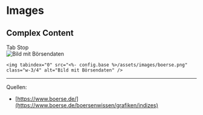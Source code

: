 # Images
## Complex Content

<div tabindex="0">Tab Stop</div>

<img tabindex="0" src="<%- config.base %>/assets/images/boerse.png" class="w-3/4" alt="Bild mit Börsendaten" />

<br />

```
<img tabindex="0" src="<%- config.base %>/assets/images/boerse.png" class="w-3/4" alt="Bild mit Börsendaten" />
```

---

Quellen:
- [https://www.boerse.de/](https://www.boerse.de/boersenwissen/grafiken/indizes)
